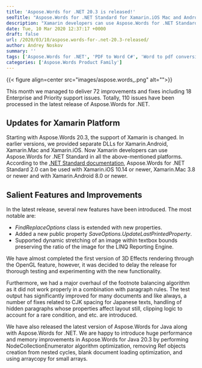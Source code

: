 ```yaml
---
title: 'Aspose.Words for .NET 20.3 is released!'
seoTitle: "Aspose.Words for .NET Standard for Xamarin.iOS Mac and Android"
description: "Xamarin developers can use Aspose.Words for .NET Standard in Xamarin.iOS 10.14 or newer, Xamarin.Mac 3.8 or newer and with Xamarin.Android 8.0 or newer."
date: Tue, 10 Mar 2020 12:37:17 +0000
draft: false
url: /2020/03/10/aspose.words-for-.net-20.3-released/
author: Andrey Noskov
summary: ''
tags: ['Aspose.Words for .NET', 'PDF to Word C#', 'Word to pdf conversion C#', 'insert Chart', 'insert online video', 'new release of Aspose.Words', 'release notes', 'word to pdf .net core', 'word to pdf c#', 'word to pdf in .NET', 'word to pdf programmatically']
categories: ['Aspose.Words Product Family']
---
```




{{< figure align=center src="images/aspose.words_.png" alt="">}}


This month we managed to deliver 72 improvements and fixes including 18 Enterprise and Priority support issues. Totally, 110 issues have been processed in the latest release of Aspose.Words for .NET.

## Updates for Xamarin Platform

Starting with Aspose.Words 20.3, the support of Xamarin is changed. In earlier versions, we provided separate DLLs for Xamarin.Android, Xamarin.Mac and Xamarin.iOS. Now Xamarin developers can use Aspose.Words for .NET Standard in all the above-mentioned platforms. According to the [.NET Standard documentation][1], Aspose.Words for .NET Standard 2.0 can be used with Xamarin.iOS 10.14 or newer, Xamarin.Mac 3.8 or newer and with Xamarin.Android 8.0 or newer.

## Salient Features and Improvements

In the latest release, several new features have been introduced. The most notable are:

*   _FindReplaceOptions_ class is extended with new properties.
*   Added a new public property _SaveOptions.UpdateLastPrintedProperty_.
*   Supported dynamic stretching of an image within textbox bounds preserving the ratio of the image for the LINQ Reporting Engine.

We have almost completed the first version of 3D Effects rendering through the OpenGL feature, however, it was decided to delay the release for thorough testing and experimenting with the new functionality.

Furthermore, we had a major overhaul of the footnote balancing algorithm as it did not work properly in a combination with paragraph rules. The test output has significantly improved for many documents and like always, a number of fixes related to CJK spacing for Japanese texts, handling of hidden paragraphs whose properties affect layout still, clipping logic to account for a rare condition, and etc. are introduced.

We have also released the latest version of Aspose.Words for Java along with Aspose.Words for .NET. We are happy to introduce huge performance and memory improvements in Aspose.Words for Java 20.3 by performing NodeCollectionEnumerator algorithm optimization, removing Ref<T> objects creation from nested cycles, blank document loading optimization, and using arraycopy for small arrays.




[1]: https://docs.microsoft.com/en-us/dotnet/standard/net-standard





